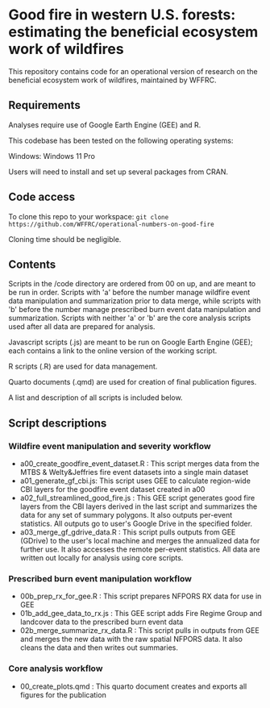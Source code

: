 # Good fire in western U.S. forests: estimating the beneficial ecosystem work of wildfires

This repository contains code for an operational version of research on the beneficial ecosystem work of wildfires, maintained by WFFRC.

## Requirements

Analyses require use of Google Earth Engine (GEE) and R.

This codebase has been tested on the following operating systems:

Windows: Windows 11 Pro

Users will need to install and set up several packages from CRAN.

## Code access

To clone this repo to your workspace: 
``` git clone https://github.com/WFFRC/operational-numbers-on-good-fire ```

Cloning time should be negligible.

## Contents

Scripts in the /code directory are ordered from 00 on up, and are meant to be run in order. Scripts with 'a' before the number manage wildfire event data manipulation and summarization prior to data merge, while scripts with 'b' before the number manage prescribed burn event data manipulation and summarization. Scripts with neither 'a' or 'b' are the core analysis scripts used after all data are prepared for analysis.

Javascript scripts (.js) are meant to be run on Google Earth Engine (GEE); each contains a link to the online version of the working script.

R scripts (.R) are used for data management.

Quarto documents (.qmd) are used for creation of final publication figures.

A list and description of all scripts is included below.

## Script descriptions

### Wildfire event manipulation and severity workflow
- a00_create_goodfire_event_dataset.R : This script merges data from the MTBS & Welty&Jeffries fire event datasets into a single main dataset
- a01_generate_gf_cbi.js: This script uses GEE to calculate region-wide CBI layers for the goodfire event dataset created in a00
- a02_full_streamlined_good_fire.js : This GEE script generates good fire layers from the CBI layers derived in the last script and summarizes the data for any set of summary polygons. It also outputs per-event statistics. All outputs go to user's Google Drive in the specified folder.
- a03_merge_gf_gdrive_data.R : This script pulls outputs from GEE (GDrive) to the user's local machine and merges the annualized data for further use. It also accesses the remote per-event statistics. All data are written out locally for analysis using core scripts.

### Prescribed burn event manipulation workflow
- 00b_prep_rx_for_gee.R : This script prepares NFPORS RX data for use in GEE
- 01b_add_gee_data_to_rx.js : This GEE script adds Fire Regime Group and landcover data to the prescribed burn event data
- 02b_merge_summarize_rx_data.R : This script pulls in outputs from GEE and merges the new data with the raw spatial NFPORS data. It also cleans the data and then writes out summaries.

### Core analysis workflow
- 00_create_plots.qmd : This quarto document creates and exports all figures for the publication


